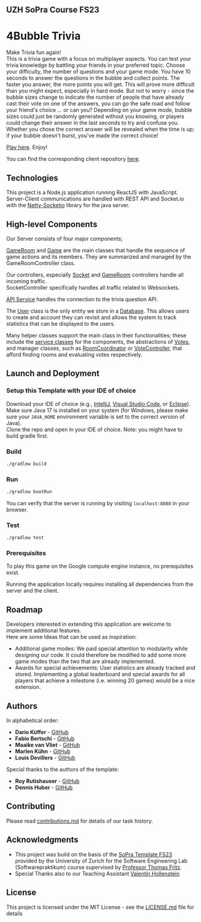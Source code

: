 ## UZH SoPra Course FS23 

# 4Bubble Trivia

Make Trivia fun again!  \
This is a trivia game with a focus on multiplayer aspects. 
You can test your trivia knowledge by battling your friends in your preferred
topic. Choose your difficulty, the number of questions and your game mode. 
You have 10 seconds to answer the questions in the bubble and collect points. The faster
you answer, the more points you will get. This will prove more difficult than you might
expect, especially in hard mode. But not to worry - since the bubble sizes change to indicate
the number of people that have already cast their vote on one of the answers, you can go
the safe road and follow your friend's choice ... or can you? Depending on your game mode,
bubble sizes could just be randomly generated without you knowing, or players could change
their answer in the last seconds to try and confuse you. 
Whether you chose the correct answer will be revealed when the time is up; if your 
bubble doesn't burst, you've made the correct choice!

[Play here](https://sopra-fs23-group-12-client.ew.r.appspot.com). Enjoy!

You can find the corresponding client repository [here](https://github.com/sopra-fs23-group-12/4Bubbles_Client).

## Technologies

This project is a Node.js application running ReactJS with JavaScript.\
Server-Client communications are handled with REST API and Socket.io with the [Netty-Socketio](https://github.com/mrniko/netty-socketio) library for the java server.

## High-level Components

Our Server consists of four major components;

[GameRoom](/src/main/java/ch/uzh/ifi/hase/soprafs23/entity/GameRoom.java) and [Game](/src/main/java/ch/uzh/ifi/hase/soprafs23/game/Game.java) are the main 
classes that handle the sequence of game actions and its members.
They are summarized and managed by the GameRoomController class.

Our controllers, especially [Socket](/src/main/java/ch/uzh/ifi/hase/soprafs23/controller/SocketController.java) and [GameRoom](/src/main/java/ch/uzh/ifi/hase/soprafs23/controller/GameRoomController.java) controllers handle all incoming traffic.\
SocketController specifically handles all traffic related to Websockets.

[API Service](/src/main/java/ch/uzh/ifi/hase/soprafs23/service/ApiService.java) handles the connection to the trivia question API.

The [User](/src/main/java/ch/uzh/ifi/hase/soprafs23/entity/User.java) class is the only entity we store in a [Database](/src/main/java/ch/uzh/ifi/hase/soprafs23/repository/UserRepository.java). This allows users to create
and account they can revisit and allows the system to track statistics that can be displayed to the users.

Many helper classes support the main class in their functionalities; these include the [service classes](/src/main/java/ch/uzh/ifi/hase/soprafs23/service) 
for the components, the abstractions of [Votes](/src/main/java/ch/uzh/ifi/hase/soprafs23/entity/Vote.java), and manager classes, such as [RoomCoordinator](/src/main/java/ch/uzh/ifi/hase/soprafs23/entity/RoomCoordinator.java) 
or [VoteController](/src/main/java/ch/uzh/ifi/hase/soprafs23/game/VoteController.java), that afford finding rooms and evaluating votes respectively.


## Launch and Deployment


### Setup this Template with your IDE of choice
Download your IDE of choice (e.g., [IntelliJ](https://www.jetbrains.com/idea/download/), [Visual Studio Code](https://code.visualstudio.com/), or [Eclipse](http://www.eclipse.org/downloads/)). Make sure Java 17 is installed on your system (for Windows, please make sure your `JAVA_HOME` environment variable is set to the correct version of Java). \
Clone the repo and open in your IDE of choice. Note: you might have to build gradle first.

### Build

```bash
./gradlew build
```

### Run

```bash
./gradlew bootRun
```

You can verify that the server is running by visiting `localhost:8080` in your browser.

### Test

```bash
./gradlew test
```

### Prerequisites

To play this game on the Google compute engine instance, no prerequisites exist. 

Running the application locally requires installing all dependencies from the server and the client.

## Roadmap

Developers interested in extending this application are welcome to implement additional features.\
Here are some Ideas that can be used as inspiration:

- Additional game modes: We paid special attention to modularity while designing our code. It could therefore be modified to add
some more game modes than the two that are already implemented.  
- Awards for special achievements: User statistics are already tracked and stored. Implementing a global leaderboard and 
special awards for all players that achieve a milestone (i.e. winning 20 games) would be a nice extension.


## Authors

In alphabetical order:
* **Dario Küffer** - [GitHub](https://github.com/dariokueffer)
* **Fabio Bertschi** - [GitHub](https://github.com/fabibert)
* **Maaike van Vliet** - [GitHub](https://github.com/Bluee1Bird)
* **Marlen Kühn**  - [GitHub](https://github.com/MarlenKuehn)
* **Louis Devillers** - [GitHub](https://github.com/a1ps)


Special thanks to the authors of the template:
* **Roy Rutishauser** - [GitHub](https://github.com/royru)
* **Dennis Huber** - [GitHub](https://github.com/devnnys)


## Contributing

Please read [contributions.md](/contributions.md) for details of our task history.


## Acknowledgments

* This project was build on the basis of the [SoPra Template FS23](https://github.com/HASEL-UZH/sopra-fs23-template-server) provided by the University of Zurich for the
  Software Engineering Lab (Softwarepraktikum) course supervised by [Professor Thomas Fritz](https://www.ifi.uzh.ch/en/hasel/people/fritz.html).
* Special Thanks also to our Teaching Assistant [Valentin Hollenstein](https://github.com/v4lentin1879)


## License

This project is licensed under the MIT License - see the [LICENSE.md](LICENSE.md) file for details

